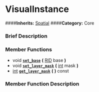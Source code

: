 #  VisualInstance  
####**Inherits:** [Spatial](class_spatial)
####**Category:** Core

###  Brief Description  


###  Member Functions 
  * void  **[`set_base`](#set_base)**  **(** [RID](class_rid) base  **)**
  * void  **[`set_layer_mask`](#set_layer_mask)**  **(** [int](class_int) mask  **)**
  * [int](class_int)  **[`get_layer_mask`](#get_layer_mask)**  **(** **)** const

###  Member Function Description  
